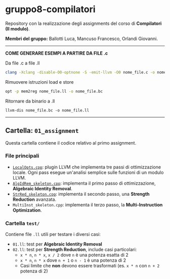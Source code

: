 # gruppo8-compilatori
Repository con la realizzazione degli assignments del corso di **Compilatori (II modulo)**.

**Membri del gruppo:** Ballotti Luca, Mancuso Francesco, Orlandi Giovanni.

---

**COME GENERARE ESEMPI A PARTIRE DA FILE .c**

Da file .c a file .ll
```bash
clang -Xclang -disable-O0-optnone -S -emit-llvm -O0 nome_file.c -o nome_file.ll
```
Rimuovere istruzioni load e store
```bash
opt -p mem2reg nome_file.ll -o nome_file.bc
```
Ritornare da binario a .ll
```
llvm-dis nome_file.bc -o nome_file.ll
```
---

## Cartella: `01_assignment`

Questa cartella contiene il codice relativo al primo assignment.

### File principali
- [`LocalOpts.cpp`](https://github.com/giovanni-orlandi/gruppo8-compilatori/blob/main/01_assignment/LocalOpts.cpp): plugin LLVM che implementa tre passi di ottimizzazione locale. Ogni pass esegue un'analisi semplice sulle funzioni di un modulo LLVM.
- [`AlgIdRem_skeleton.cpp`](https://github.com/giovanni-orlandi/gruppo8-compilatori/blob/main/01_assignment/AlgIdRem_skeleton.cpp): implementa il primo passo di ottimizzazione, **Algebraic Identity Removal**.
- [`StrRed_skeleton.cpp`](https://github.com/giovanni-orlandi/gruppo8-compilatori/blob/main/01_assignment/StrRed_skeleton.cpp): implementa il secondo passo, una **Strength Reduction** avanzata.
- `MultiInst_skeleton.cpp`: implementa il terzo passo, la **Multi-Instruction Optimization**.

### Cartella `test/`
Contiene file `.ll` utili per testare i diversi casi:

- `01.ll`: test per **Algebraic Identity Removal**
- `02.ll`: test per **Strength Reduction**, include casi particolari:
  - `x * n`, `n * x`, `x / 2` dove `n` è una potenza esatta di 2
  - `x * n`, `n * x` dove `n + 1` o `n - 1` è una potenza di 2
  - Casi limite che **non** devono essere trasformati (es. `x * n` con `n + 2` potenza di 2)
